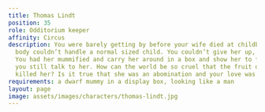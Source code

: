 ```yaml
---
title: Thomas Lindt
position: 35
role: Odditorium keeper
affinity: Circus
description: You were barely getting by before your wife died at childbirth. Her dwarf
  body couldn’t handle a normal sized child. You couldn’t give her up, or the income.
  You had her mummified and carry her around in a box and show her to folks. At night
  you still talk to her. How can the world be so cruel that the fruit of your love
  killed her? Is it true that she was an abomination and your love was a sin?
requirements: a dwarf mummy in a display box, looking like a man
layout: page
image: assets/images/characters/thomas-lindt.jpg
---
```


